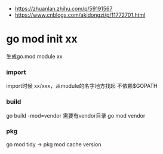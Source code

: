 - https://zhuanlan.zhihu.com/p/59191567
- https://www.cnblogs.com/akidongzi/p/11772701.html


# go mod init xx
生成go.mod
module xx

### import
import时候 xx/xxx，从module的名字地方找起
不依赖$GOPATH

### build
go build -mod=vendor 需要有vendor目录
go mod vendor

### pkg
go mod tidy -> pkg mod cache version



